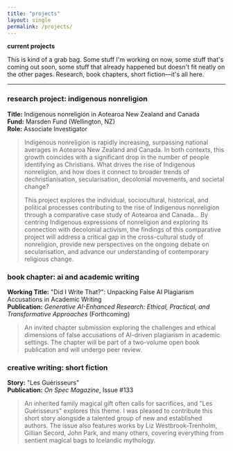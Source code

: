 ```yaml
---
title: "projects"
layout: single
permalink: /projects/
---
```


**current projects**

This is kind of a grab bag. Some stuff I'm working on now, some stuff that's coming out soon, some stuff that already happened but doesn't fit neatly on the other pages. Research, book chapters, short fiction—it's all here.

---

### research project: indigenous nonreligion

**Title:** Indigenous nonreligion in Aotearoa New Zealand and Canada  
**Fund:** Marsden Fund (Wellington, NZ)  
**Role:** Associate Investigator

> Indigenous nonreligion is rapidly increasing, surpassing national averages in Aotearoa New Zealand and Canada. In both contexts, this growth coincides with a significant drop in the number of people identifying as Christians. What drives the rise of Indigenous nonreligion, and how does it connect to broader trends of dechristianisation, secularisation, decolonial movements, and societal change?
>
> This project explores the individual, sociocultural, historical, and political processes contributing to the rise of Indigenous nonreligion through a comparative case study of Aotearoa and Canada... By centring Indigenous expressions of nonreligion and exploring its connection with decolonial activism, the findings of this comparative project will address a critical gap in the cross-cultural study of nonreligion, provide new perspectives on the ongoing debate on secularisation, and advance our understanding of contemporary religious change.

### book chapter: ai and academic writing

**Working Title:** "Did I Write That?": Unpacking False AI Plagiarism Accusations in Academic Writing  
**Publication:** *Generative AI-Enhanced Research: Ethical, Practical, and Transformative Approaches* (Forthcoming)

> An invited chapter submission exploring the challenges and ethical dimensions of false accusations of AI-driven plagiarism in academic settings. The chapter will be part of a two-volume open book publication and will undergo peer review.

### creative writing: short fiction

**Story:** "Les Guérisseurs"  
**Publication:** *On Spec Magazine*, Issue #133

> An inherited family magical gift often calls for sacrifices, and "Les Guérisseurs" explores this theme. I was pleased to contribute this short story alongside a talented group of new and established authors. The issue also features works by Liz Westbrook-Trenholm, Gillian Secord, John Park, and many others, covering everything from sentient magical bags to Icelandic mythology.